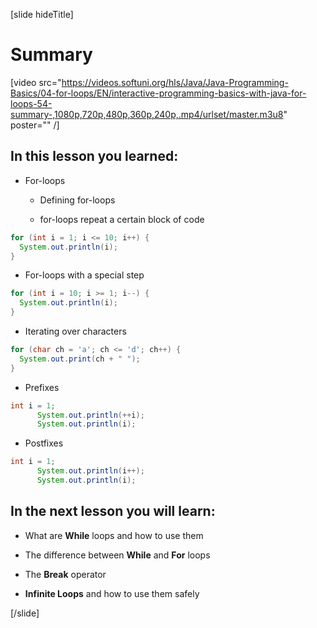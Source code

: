 [slide hideTitle]
# Summary

[video src="https://videos.softuni.org/hls/Java/Java-Programming-Basics/04-for-loops/EN/interactive-programming-basics-with-java-for-loops-54-summary-,1080p,720p,480p,360p,240p,.mp4/urlset/master.m3u8" poster="" /]

## In this lesson you learned: 

- For-loops
  
  * Defining for-loops

  * for-loops repeat a certain block of code

```java live
for (int i = 1; i <= 10; i++) {
  System.out.println(i);
}
```

- For-loops with a special step

``` java live
for (int i = 10; i >= 1; i--) {
  System.out.println(i);
}
```

- Iterating over characters

```java live
for (char ch = 'a'; ch <= 'd'; ch++) {
  System.out.print(ch + " ");
}
```

- Prefixes 

``` java live
int i = 1;
      System.out.println(++i);
      System.out.println(i);
```

- Postfixes

``` java live
int i = 1;
      System.out.println(i++);
      System.out.println(i);
```


## In the next lesson you will learn:

- What are **While** loops and how to use them

- The difference between **While** and **For** loops

- The **Break** operator 

- **Infinite Loops** and how to use them safely


[/slide]
